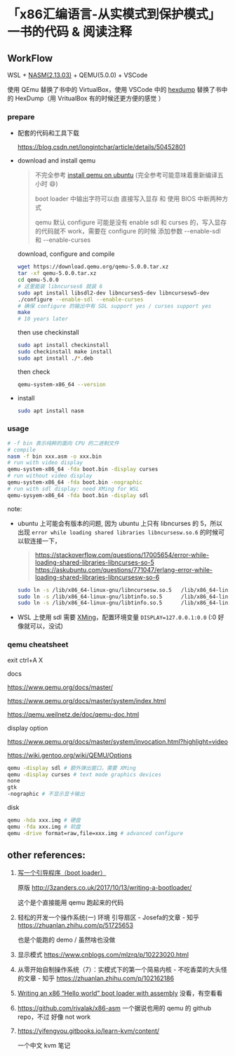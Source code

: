 # 「x86汇编语言-从实模式到保护模式」一书的代码 & 阅读注释

## WorkFlow

WSL + [NASM(2.13.03)](https://www.nasm.us/) + QEMU(5.0.0) + VSCode

使用 QEmu 替换了书中的 VirtualBox，使用 VSCode 中的 [hexdump](https://marketplace.visualstudio.com/items?itemName=slevesque.vscode-hexdump) 替换了书中的 HexDump（用 VritualBox 有的时候还更方便的感觉 ）

### prepare

- 配套的代码和工具下载

    https://blog.csdn.net/longintchar/article/details/50452801

- download and install qemu

    > 不完全参考 [install qemu on ubuntu](https://askubuntu.com/questions/1067722/how-do-i-install-qemu-3-0-on-ubuntu-18-04) (完全参考可能意味着重新编译五小时 :smile:) 
    >
    > boot loader 中输出字符可以由 直接写入显存 和 使用 BIOS 中断两种方式
    >
    > qemu 默认 configure 可能是没有 enable sdl 和 curses 的，写入显存的代码就不 work，需要在 configure 的时候 添加参数 --enable-sdl 和 --enable-curses

    download, configure and compile

    ```bash
    wget https://download.qemu.org/qemu-5.0.0.tar.xz
    tar -xf qemu-5.0.0.tar.xz
    cd qemu-5.0.0
    # 这里能装 libncurses6 就装 6
    sudo apt install libsdl2-dev libncurses5-dev libncursesw5-dev
    ./configure --enable-sdl --enable-curses
    # 确保 configure 的输出中有 SDL support yes / curses support yes
    make
    # 10 years later
    ```


    then use checkinstall

    ```bash
    sudo apt install checkinstall
    sudo checkinstall make install
    sudo apt install ./*.deb
    ```

    then check

    ```bash
    qemu-system-x86_64 --version
    ```

- install

    ```bash
    sudo apt install nasm
    ```

### usage

```bash
# -f bin 表示纯粹的面向 CPU 的二进制文件
# compile
nasm -f bin xxx.asm -o xxx.bin
# run with video display
qemu-system-x86_64 -fda boot.bin -display curses
# run without video display
qemu-system-x86_64 -fda boot.bin -nographic
# run with sdl display: need XMing for WSL
qemu-sysyem-x86_64 -fda boot.bin -display sdl
```

note:

- ubuntu 上可能会有版本的问题, 因为 ubuntu 上只有 libncurses 的 5，所以出现 `error while loading shared libraries libncursesw.so.6` 的时候可以软连接一下，

    > https://stackoverflow.com/questions/17005654/error-while-loading-shared-libraries-libncurses-so-5
    > https://askubuntu.com/questions/771047/erlang-error-while-loading-shared-libraries-libncursesw-so-6

    ```bash
    sudo ln -s /lib/x86_64-linux-gnu/libncursesw.so.5  	/lib/x86_64-linux-gnu/libncursesw.so.6
    sudo ln -s /lib/x86_64-linux-gnu/libtinfo.so.5 		/lib/x86_64-linux-gnu/libtinfo.so.6
    sudo ln -s /lib/x86_64-linux-gnu/libtinfo.so.5 		/lib/x86_64-linux-gnu/libtinfow.so.6
    ```

- WSL 上使用 sdl 需要 [XMing](https://sourceforge.net/projects/xming/)，配置环境变量 `DISPLAY=127.0.0.1:0.0` (:0 好像就可以，没试)

### qemu cheatsheet

exit ctrl+A X

docs 

https://www.qemu.org/docs/master/

https://www.qemu.org/docs/master/system/index.html

https://qemu.weilnetz.de/doc/qemu-doc.html

display option

https://www.qemu.org/docs/master/system/invocation.html?highlight=video

https://wiki.gentoo.org/wiki/QEMU/Options

```bash
qemu -display sdl # 额外弹出窗口，需要 XMing
qemu -display curses # text mode graphics devices
none
gtk
-nographic # 不显示显卡输出
```

disk

```bash
qemu -hda xxx.img # 硬盘
qemu -fda xxx.img # 软盘
qemu -drive format=raw,file=xxx.img # advanced configure
```

## other references:

1. [写一个引导程序（boot loader）](   https://segmentfault.com/a/1190000015560552)
   
   原版
   http://3zanders.co.uk/2017/10/13/writing-a-bootloader/
   
   这个是个直接能用 qemu 跑起来的代码
   
2. 轻松的开发一个操作系统(一) 环境 引导扇区 - Josefa的文章 - 知乎 https://zhuanlan.zhihu.com/p/51725653

    也是个能跑的 demo / 虽然啥也没做

3. 显示模式 https://www.cnblogs.com/mlzrq/p/10223020.html

4. 从零开始自制操作系统（7）：实模式下的第一个简易内核 - 不吃香菜的大头怪的文章 - 知乎 https://zhuanlan.zhihu.com/p/102162186

5. [Writing an x86 “Hello world” boot loader with assembly](https://medium.com/@g33konaut/writing-an-x86-hello-world-boot-loader-with-assembly-3e4c5bdd96cf)
   没看，有空看看

6. https://github.com/rivalak/x86-asm
   一个据说也用的 qemu 的 github repo，不过 好像 not work

7. https://yifengyou.gitbooks.io/learn-kvm/content/

   一个中文 kvm 笔记